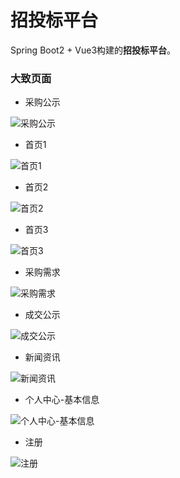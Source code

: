 # 招投标平台
Spring Boot2 + Vue3构建的**招投标平台**。


### 大致页面

- 采购公示

![采购公示](https://kuro-blog.oss-cn-guangzhou.aliyuncs.com/2022/06/4.png)

- 首页1

![首页1](https://kuro-blog.oss-cn-guangzhou.aliyuncs.com/2022/06/1.png)

- 首页2

![首页2](https://kuro-blog.oss-cn-guangzhou.aliyuncs.com/2022/06/2.png)

- 首页3

![首页3](https://kuro-blog.oss-cn-guangzhou.aliyuncs.com/2022/06/3.png)

- 采购需求

![采购需求](https://kuro-blog.oss-cn-guangzhou.aliyuncs.com/2022/06/5.png)

- 成交公示

![成交公示](https://kuro-blog.oss-cn-guangzhou.aliyuncs.com/2022/06/6.png)

- 新闻资讯

![新闻资讯](https://kuro-blog.oss-cn-guangzhou.aliyuncs.com/2022/06/7.png)

- 个人中心-基本信息

![个人中心-基本信息](https://kuro-blog.oss-cn-guangzhou.aliyuncs.com/2022/06/8.png)

- 注册

![注册](https://kuro-blog.oss-cn-guangzhou.aliyuncs.com/2022/06/9.png)

